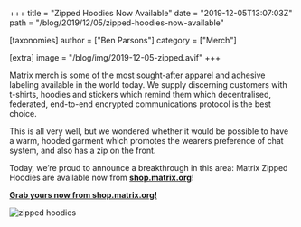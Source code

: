 +++
title = "Zipped Hoodies Now Available"
date = "2019-12-05T13:07:03Z"
path = "/blog/2019/12/05/zipped-hoodies-now-available"

[taxonomies]
author = ["Ben Parsons"]
category = ["Merch"]

[extra]
image = "/blog/img/2019-12-05-zipped.avif"
+++

Matrix merch is some of the most sought-after apparel and adhesive labeling available in the world today. We supply discerning customers with t-shirts, hoodies and stickers which remind them which decentralised, federated, end-to-end encrypted communications protocol is the best choice.

This is all very well, but we wondered whether it would be possible to have a warm, hooded garment which promotes the wearers preference of chat system, and also has a zip on the front.

Today, we’re proud to announce a breakthrough in this area: Matrix Zipped Hoodies are available now from **[shop.matrix.org](https://shop.matrix.org)**!

**[Grab yours now from shop.matrix.org!](https://shop.matrix.org)**

![zipped hoodies](/blog/img/2019-12-05-zipped.avif)

